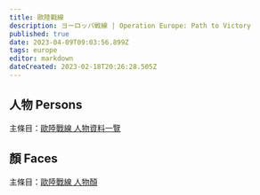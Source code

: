 ```yaml
---
title: 歐陸戰線
description: ヨーロッパ戦線 | Operation Europe: Path to Victory
published: true
date: 2023-04-09T09:03:56.899Z
tags: europe
editor: markdown
dateCreated: 2023-02-18T20:26:28.505Z
---
```


## 人物 Persons

主條目：[歐陸戰線 人物資料一覽](/遊戲/歐陸戰線/人物資料)

## 顏 Faces

主條目：[歐陸戰線 人物顏](/遊戲/歐陸戰線/人物顏)